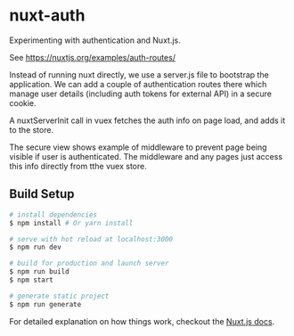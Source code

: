 # nuxt-auth

Experimenting with authentication and Nuxt.js.

See https://nuxtjs.org/examples/auth-routes/

Instead of running nuxt directly, we use a server.js file to bootstrap the application. We can add a couple of authentication routes there which manage user details
(including auth tokens for external API) in a secure cookie.

A nuxtServerInit call in vuex fetches the auth info on page load, and adds it to the store.

The secure view shows example of middleware to prevent page being visible if user is authenticated. The middleware and any pages just access this info directly from tthe vuex store.

## Build Setup

``` bash
# install dependencies
$ npm install # Or yarn install

# serve with hot reload at localhost:3000
$ npm run dev

# build for production and launch server
$ npm run build
$ npm start

# generate static project
$ npm run generate
```

For detailed explanation on how things work, checkout the [Nuxt.js docs](https://github.com/nuxt/nuxt.js).

